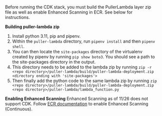 Before running the CDK stack, you must build the PullerLambda layer zip file as well as enable Enhanced Scanning in ECR. See below for instructions.

**Building puller-lambda zip**
1. Install python 3.11, pip and pipenv.
1. Within the `puller-lambda` directory, run `pipenv install` and then `pipenv shell`.
1. You can then locate the `site-packages` directory of the virtualenv created by pipenv by running `pip show boto3`. You should see a path to the site-packages directory in the output.
1. This directory needs to be added to the lambda zip by running `zip -r <repo directory>/puller-lambda/build/puller-lambda-deployment.zip <directory ending with 'site-packages'>`
1. Then finally add the python code to the same lambda zip by running `zip <repo directory>/puller-lambda/build/puller-lambda-deployment.zip <repo directory>/puller-lambda/lambda_function.py`

**Enabling Enhanced Scanning**
Enhanced Scanning as of 11/26 does not support CDK. Follow [ECR documentation](https://docs.aws.amazon.com/AmazonECR/latest/userguide/image-scanning-enhanced.html#image-scanning-enhanced-enabling) to enable Enhanced Scanning (Continuous).
